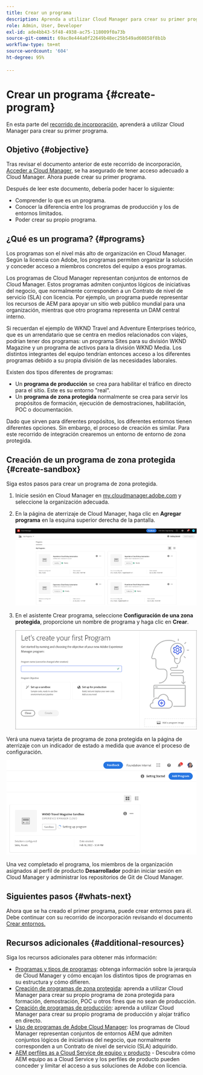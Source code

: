 ```yaml
---
title: Crear un programa
description: Aprenda a utilizar Cloud Manager para crear su primer programa.
role: Admin, User, Developer
exl-id: ade4bb43-5f48-4938-ac75-118009f0a73b
source-git-commit: 69ac8e444a0f22649b48ec25b549ad60858f8b1b
workflow-type: tm+mt
source-wordcount: '604'
ht-degree: 95%

---
```


# Crear un programa {#create-program}

En esta parte del [recorrido de incorporación,](overview.md) aprenderá a utilizar Cloud Manager para crear su primer programa.

## Objetivo {#objective}

Tras revisar el documento anterior de este recorrido de incorporación, [Acceder a Cloud Manager,](cloud-manager.md) se ha asegurado de tener acceso adecuado a Cloud Manager. Ahora puede crear su primer programa.

Después de leer este documento, debería poder hacer lo siguiente:

* Comprender lo que es un programa.
* Conocer la diferencia entre los programas de producción y los de entornos limitados.
* Poder crear su propio programa.

## ¿Qué es un programa? {#programs}

Los programas son el nivel más alto de organización en Cloud Manager. Según la licencia con Adobe, los programas permiten organizar la solución y conceder acceso a miembros concretos del equipo a esos programas.

Los programas de Cloud Manager representan conjuntos de entornos de Cloud Manager. Estos programas admiten conjuntos lógicos de iniciativas del negocio, que normalmente corresponden a un Contrato de nivel de servicio (SLA) con licencia. Por ejemplo, un programa puede representar los recursos de AEM para apoyar un sitio web público mundial para una organización, mientras que otro programa representa un DAM central interno.

Si recuerdan el ejemplo de WKND Travel and Adventure Enterprises teórico, que es un arrendatario que se centra en medios relacionados con viajes, podrían tener dos programas: un programa Sites para su división WKND Magazine y un programa de activos para la división WKND Media. Los distintos integrantes del equipo tendrían entonces acceso a los diferentes programas debido a su propia división de las necesidades laborales.

Existen dos tipos diferentes de programas:

* Un **programa de producción** se crea para habilitar el tráfico en directo para el sitio. Este es su entorno &quot;real&quot;.
* Un **programa de zona protegida** normalmente se crea para servir los propósitos de formación, ejecución de demostraciones, habilitación, POC o documentación.

Dado que sirven para diferentes propósitos, los diferentes entornos tienen diferentes opciones. Sin embargo, el proceso de creación es similar. Para este recorrido de integración crearemos un entorno de entorno de zona protegida.

## Creación de un programa de zona protegida {#create-sandbox}

Siga estos pasos para crear un programa de zona protegida.

1. Inicie sesión en Cloud Manager en [my.cloudmanager.adobe.com](https://my.cloudmanager.adobe.com/) y seleccione la organización adecuada.

1. En la página de aterrizaje de Cloud Manager, haga clic en **Agregar programa** en la esquina superior derecha de la pantalla.

   ![Página de aterrizaje de Cloud Manager](/help/implementing/cloud-manager/getting-access-to-aem-in-cloud/assets/first_timelogin1.png)

1. En el asistente Crear programa, seleccione **Configuración de una zona protegida**, proporcione un nombre de programa y haga clic en **Crear**.

   ![Creación de tipo de programa](/help/implementing/cloud-manager/getting-access-to-aem-in-cloud/assets/create-sandbox.png)

Verá una nueva tarjeta de programa de zona protegida en la página de aterrizaje con un indicador de estado a medida que avance el proceso de configuración.

![Creación de una zona protegida desde la página Información general](/help/implementing/cloud-manager/getting-access-to-aem-in-cloud/assets/program-create-setupdemo2.png)

Una vez completado el programa, los miembros de la organización asignados al perfil de producto **Desarrollador** podrán iniciar sesión en Cloud Manager y administrar los repositorios de Git de Cloud Manager.

## Siguientes pasos {#whats-next}

Ahora que se ha creado el primer programa, puede crear entornos para él. Debe continuar con su recorrido de incorporación revisando el documento [Crear entornos.](create-environments.md)

## Recursos adicionales {#additional-resources}

Siga los recursos adicionales para obtener más información:

* [Programas y tipos de programas](/help/implementing/cloud-manager/getting-access-to-aem-in-cloud/program-types.md): obtenga información sobre la jerarquía de Cloud Manager y cómo encajan los distintos tipos de programas en su estructura y cómo difieren.
* [Creación de programas de zona protegida](/help/implementing/cloud-manager/getting-access-to-aem-in-cloud/creating-sandbox-programs.md): aprenda a utilizar Cloud Manager para crear su propio programa de zona protegida para formación, demostración, POC u otros fines que no sean de producción.
* [Creación de programas de producción](/help/implementing/cloud-manager/getting-access-to-aem-in-cloud/creating-production-programs.md): aprenda a utilizar Cloud Manager para crear su propio programa de producción y alojar tráfico en directo.
* [Uso de programas de Adobe Cloud Manager](https://experienceleague.adobe.com/docs/experience-manager-learn/cloud-service/cloud-manager/programs.html): los programas de Cloud Manager representan conjuntos de entornos AEM que admiten conjuntos lógicos de iniciativas del negocio, que normalmente corresponden a un Contrato de nivel de servicio (SLA) adquirido.
* [AEM perfiles as a Cloud Service de equipo y producto](/help/onboarding/aem-cs-team-product-profiles.md) - Descubra cómo AEM equipo as a Cloud Service y los perfiles de producto pueden conceder y limitar el acceso a sus soluciones de Adobe con licencia.
